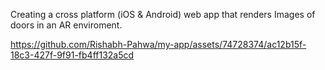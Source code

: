 Creating a  cross platform (iOS & Android) web app that renders Images of doors in an AR enviroment.

https://github.com/Rishabh-Pahwa/my-app/assets/74728374/ac12b15f-18c3-427f-9f91-fb4ff132a5cd

